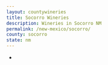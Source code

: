 ```yaml
---
layout: countywineries
title: Socorro Wineries
description: Wineries in Socorro NM
permalink: /new-mexico/socorro/
county: socorro
state: nm
---
```

-
